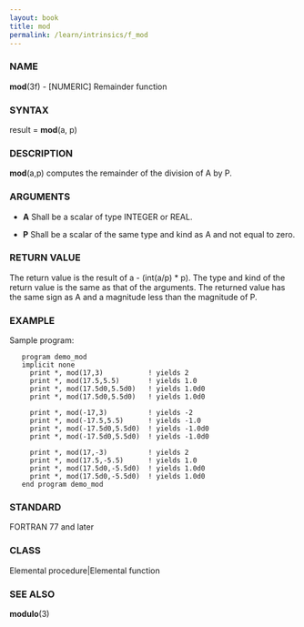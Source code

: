 ```yaml
---
layout: book
title: mod
permalink: /learn/intrinsics/f_mod
---
```

### NAME

**mod**(3f) - \[NUMERIC\] Remainder function

### SYNTAX

result = **mod**(a, p)

### DESCRIPTION

**mod**(a,p) computes the remainder of the division of A by P.

### ARGUMENTS

  - **A**
    Shall be a scalar of type INTEGER or REAL.

  - **P**
    Shall be a scalar of the same type and kind as A and not equal to
    zero.

### RETURN VALUE

The return value is the result of a - (int(a/p) \* p). The type and kind
of the return value is the same as that of the arguments. The returned
value has the same sign as A and a magnitude less than the magnitude of
P.

### EXAMPLE

Sample program:

```
   program demo_mod
   implicit none
     print *, mod(17,3)           ! yields 2
     print *, mod(17.5,5.5)       ! yields 1.0
     print *, mod(17.5d0,5.5d0)   ! yields 1.0d0
     print *, mod(17.5d0,5.5d0)   ! yields 1.0d0

     print *, mod(-17,3)          ! yields -2
     print *, mod(-17.5,5.5)      ! yields -1.0
     print *, mod(-17.5d0,5.5d0)  ! yields -1.0d0
     print *, mod(-17.5d0,5.5d0)  ! yields -1.0d0

     print *, mod(17,-3)          ! yields 2
     print *, mod(17.5,-5.5)      ! yields 1.0
     print *, mod(17.5d0,-5.5d0)  ! yields 1.0d0
     print *, mod(17.5d0,-5.5d0)  ! yields 1.0d0
   end program demo_mod
```

### STANDARD

FORTRAN 77 and later

### CLASS

Elemental procedure|Elemental function

### SEE ALSO

**modulo**(3)
